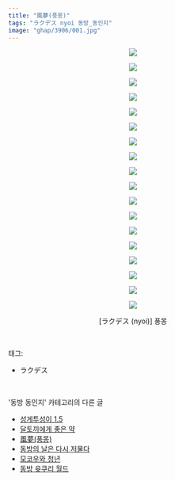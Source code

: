```yaml
---
title: "風夢(풍몽)"
tags: "ラクデス nyoi 동방_동인지"
image: "ghap/3906/001.jpg"
---
```

<div class="article">
<p style="text-align: center; clear: none; float: none;"><img src="{{ site.nasurl }}/ghap/3906/001.jpg"/></p>
<p style="text-align: center; clear: none; float: none;"><img src="{{ site.nasurl }}/ghap/3906/002.jpg"/></p>
<p style="text-align: center; clear: none; float: none;"><img src="{{ site.nasurl }}/ghap/3906/003.jpg"/></p>
<p style="text-align: center; clear: none; float: none;"><img src="{{ site.nasurl }}/ghap/3906/004.jpg"/></p>
<p style="text-align: center; clear: none; float: none;"><img src="{{ site.nasurl }}/ghap/3906/005.jpg"/></p>
<p style="text-align: center; clear: none; float: none;"><img src="{{ site.nasurl }}/ghap/3906/006.jpg"/></p>
<p style="text-align: center; clear: none; float: none;"><img src="{{ site.nasurl }}/ghap/3906/007.jpg"/></p>
<p style="text-align: center; clear: none; float: none;"><img src="{{ site.nasurl }}/ghap/3906/008.jpg"/></p>
<p style="text-align: center; clear: none; float: none;"><img src="{{ site.nasurl }}/ghap/3906/009.jpg"/></p>
<p style="text-align: center; clear: none; float: none;"><img src="{{ site.nasurl }}/ghap/3906/010.jpg"/></p>
<p style="text-align: center; clear: none; float: none;"><img src="{{ site.nasurl }}/ghap/3906/011.jpg"/></p>
<p style="text-align: center; clear: none; float: none;"><img src="{{ site.nasurl }}/ghap/3906/012.jpg"/></p>
<p style="text-align: center; clear: none; float: none;"><img src="{{ site.nasurl }}/ghap/3906/013.jpg"/></p>
<p style="text-align: center; clear: none; float: none;"><img src="{{ site.nasurl }}/ghap/3906/014.jpg"/></p>
<p style="text-align: center; clear: none; float: none;"><img src="{{ site.nasurl }}/ghap/3906/015.jpg"/></p>
<p style="text-align: center; clear: none; float: none;"><img src="{{ site.nasurl }}/ghap/3906/016.jpg"/></p>
<p style="text-align: center; clear: none; float: none;"><img src="{{ site.nasurl }}/ghap/3906/017.jpg"/></p>
<p style="text-align: center; clear: none; float: none;"><img src="{{ site.nasurl }}/ghap/3906/018.jpg"/></p>
<p style="text-align: center; clear: none; float: none;">[ラクデス (nyoi)] 풍몽</p>
</div><br/>
<div class="tagTrail">
<p>태그: </p>
<ul>
<li>ラクデス</li>
</ul>
</div><br/>
<div class="another">
<p>'동방 동인지' 카테고리의 다른 글</p>
<ul>
<li><a href="/2017-10-23-ghap_3908">성게투성이 1.5</a></li>
<li><a href="/2017-10-23-ghap_3907">달토끼에게 좋은 약</a></li>
<li><a href="/2017-10-23-ghap_3906">風夢(풍몽)</a></li>
<li><a href="/2017-10-23-ghap_3905">동방의 날은 다시 저물다</a></li>
<li><a href="/2017-10-23-ghap_3904">모코우와 청년</a></li>
<li><a href="/2017-10-23-ghap_3903">동방 윳쿠리 월드</a></li>
</ul>
</div><br/>
<div class="cb_module cb_fluid">
<div class="cb_wrt cb_profile">
</div><!-- commentList close -->
</div><br/>
